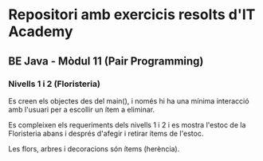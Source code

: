 # Repositori amb exercicis resolts d'IT Academy
## BE Java - Mòdul 11 (Pair Programming)
### Nivells 1 i 2 (Floristeria)

Es creen els objectes des del main(), i només hi ha una mínima interacció amb l'usuari per a escollir un ítem a eliminar.

Es compleixen els requeriments dels nivells 1 i 2 i es mostra l'estoc de la Floristeria abans i després d'afegir i retirar ítems de l'estoc.

Les flors, arbres i decoracions són ítems (herència).
